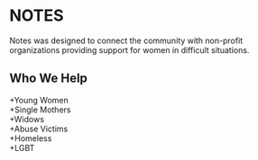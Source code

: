 # NOTES
Notes was designed to connect the community with non-profit organizations providing support for women in difficult situations.  

## Who We Help

+Young Women       
+Single Mothers     
+Widows     
+Abuse Victims     
+Homeless     
+LGBT       
